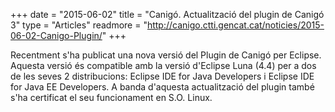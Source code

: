 +++
date        = "2015-06-02"
title       = "Canigó. Actualització del plugin de Canigó 3"
type        = "Articles"
readmore    = "http://canigo.ctti.gencat.cat/noticies/2015-06-02-Canigo-Plugin/"
+++

Recentment s'ha publicat una nova versió del Plugin de Canigó per Eclipse. Aquesta versió és compatible amb la versió d'Eclipse Luna (4.4) per a dos de les seves 2 distribucions: Eclipse IDE for Java Developers i Eclipse IDE for Java EE Developers. A banda d'aquesta actualització del plugin també s'ha certificat el seu funcionament en S.O. Linux.